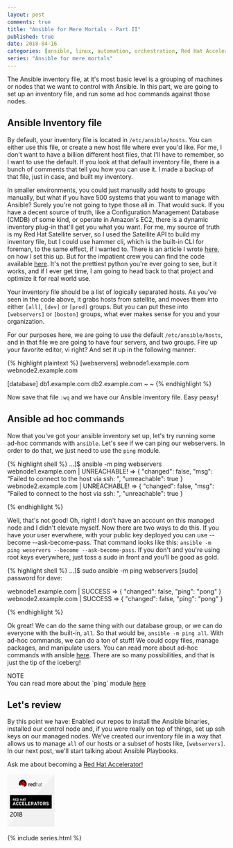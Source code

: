 ```yaml
---
layout: post
comments: true
title: "Ansible for Mere Mortals - Part II"
published: true
date: 2018-04-16
categories: [ansible, linux, automation, orchestration, Red Hat Accelerators]
series: "Ansible for mere mortals"
---
```


The Ansible inventory file, at it's most basic level is a grouping of machines or nodes that we want to control with Ansible. In this part, we are going to set up an inventory file, and run some ad hoc commands against those nodes.

## Ansible Inventory file

By default, your inventory file is located in `/etc/ansible/hosts`. You can either use this file, or create a new host file where ever you'd like. For me, I don't want to have a billion different host files, that I'll have to remember, so I want to use the default. If you look at that default inventory file, there is a bunch of comments that tell you how you can use it. I made a backup of that file, just in case, and built my inventory. 

In smaller environments, you could just manually add hosts to groups manually, but what if you have 500 systems that you want to manage with Ansible? Surely you're not going to type those all in. That would suck. If you have a decent source of truth, like a Configuration Management Database (CMDB) of some kind, or operate in Amazon's EC2, there is a dynamic inventory plug-in that'll get you what you want. For me, my source of truth is my Red Hat Satellite server, so I used the Satellite API to build my inventory file, but I could use hammer cli, which is the built-in CLI for foreman, to the same effect, if I wanted to. There is an article I wrote [here](https://dkalaluhi.github.io/satellite-6-api), on how I set this up. But for the impatient crew you can find the code available [here](https://github.com/dkalaluhi/satInventory). It's not the prettiest python you're ever going to see, but it works, and if I ever get time, I am going to head back to that project and optimize it for real world use.

Your inventory file should be a list of logically separated hosts. As you've seen in the code above, it grabs hosts from satellite, and moves them into either `[all]`, `[dev]` or `[prod]` groups. But you can put these into `[webservers]` or `[boston]` groups, what ever makes sense for you and your organization.

For our purposes here, we are going to use the default `/etc/ansible/hosts`, and in that file we are going to have four servers, and two groups. Fire up your favorite editor, vi right? And set it up in the following manner:

{% highlight plaintext %}
[webservers]
webnode1.example.com
webnode2.example.com

[database]
db1.example.com
db2.example.com
~
~
{% endhighlight %}

Now save that file `:wq` and we have our Ansible inventory file. Easy peasy! 

## Ansible ad hoc commands

Now that you've got your ansible inventory set up, let's try running some ad-hoc commands with `ansible`. Let's see if we can ping our webservers. In order to do that, we just need to use the `ping` module.

{% highlight shell %}
...]$ ansible -m ping webservers
webnode1.example.com | UNREACHABLE! => {
    "changed": false,
    "msg": "Failed to connect to the host via ssh: ",
    "unreachable": true
}
webnode2.example.com | UNREACHABLE! => {
    "changed": false,
    "msg": "Failed to connect to the host via ssh: ",
    "unreachable": true
}

{% endhighlight %}

Well, that's not good! Oh, right! I don't have an account on this managed node and I didn't elevate myself. Now there are two ways to do this. If you have your user everwhere, with your public key deployed you can use --become --ask-become-pass. That command looks like this: `ansible -m ping weservers --become --ask-become-pass`. If you don't and you're using root keys everywhere, just toss a sudo in front and you'll be good as gold.

{% highlight shell %}
...]$ sudo ansible -m ping webservers
[sudo] password for dave:

webnode1.example.com | SUCCESS => {
    "changed": false,
    "ping": "pong"
}
webnode2.example.com | SUCCESS => {
    "changed": false,
    "ping": "pong"
}

{% endhighlight %}

Ok great! We can do the same thing with our database group, or we can do everyone with the built-in, `all`. So that would be, `ansible -m ping all`. With ad-hoc commands, we can do a ton of stuff! We could copy files, manage packages, and manipulate users. You can read more about ad-hoc commands with ansible <a href="http://docs.ansible.com/ansible/latest/user_guide/intro_adhoc.html">here</a>. There are so many possibilities, and that is just the tip of the iceberg!

<div class="panel panel-note">
    <div class="panel-heading"> NOTE </div>
    <div class="panel-body">You can read more about the `ping` module <a href="https://docs.ansible.com/ansible/2.4/ping_module.html" target=_blank>here</a> </div>

</div>

## Let's review

By this point we have: Enabled our repos to install the Ansible binaries, installed our control node and, if you were really on top of things, set up ssh keys on our managed nodes. We've created our inventory file in a way that allows us to manage `all` of our hosts or a subset of hosts like, `[webservers]`. In our next post, we'll start talking about Ansible Playbooks.

Ask me about becoming a <a href="https://access.redhat.com/accelerators" target="_blank">Red Hat Accelerator!</a>

<a href="https://access.redhat.com/accelerators" target="_blank"><img src="/images/image1.png" width="109" height="122" /></a>

{% include series.html %}